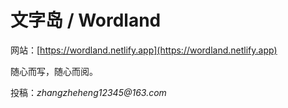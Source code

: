 # 文字岛 / Wordland

网站：[https://wordland.netlify.app](https://wordland.netlify.app)

随心而写，随心而阅。

投稿：_zhangzheheng12345@163.com_
